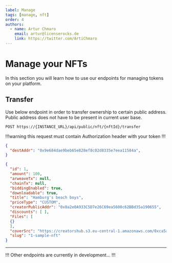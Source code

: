 ```yaml
---
label: Manage
tags: [manage, nft]
order: 4
authors:
  - name: Artur Chmaro
    email: artur@licenserocks.de
    link: https://twitter.com/ArtiChmaro
---
```

# Manage your NFTs

In this section you will learn how to use our endpoints for managing tokens on your platform.

## Transfer

Use below endpoint in order to transfer ownership to certain public address.
Public address does not have to be present in current user base.

```
POST https://{INSTANCE_URL}/api/public/nft/{nftId}/transfer
```

!!!warning
this request must contain Authorization header with your token
!!!

```json Payload (application/json)
{
  "destAddr": "0x9e684dae9beb65e828ef8c02d8335e7eea11584a",
}
```

```json Response
{
  "id": 1,
  "amount": 100,
  "arweaveTx": null,
  "chainTx": null,
  "biddingEnabled": true,
  "downloadable": true,
  "title": "Hamburg's beach boys",
  "priceType": "CUSTOM",
  "creatorPublicAddr": "0x8a2e0A933C5D7e26C69ea5600c62BBd35a190655",
  "discounts": [ ],
  "Files": [
  {}
  ],
  "coverSrc": "https://creatorshub.s3.eu-central-1.amazonaws.com/0xca5ab7a0f61b1b14174cfb96b1d4178e7350ba80/nftFiles/1/cover/sample-image.jpg",
  "slug": "1-sample-nft"
}
```

---

!!!
Other endpoints are currently in development...
!!!


